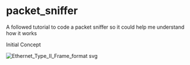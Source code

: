 # packet_sniffer
A followed tutorial to code a packet sniffer so it could help me understand how it works

Initial Concept

![Ethernet_Type_II_Frame_format svg](https://github.com/mayumiju/packet_sniffer/assets/67924330/4f813ea7-a99d-411e-ba90-54cf3ede6895)
